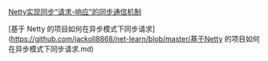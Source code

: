 [Netty实现同步“请求-响应”的同步通信机制](https://segmentfault.com/a/1190000020507086)

[基于 Netty 的项目如何在异步模式下同步请求](https://github.com/jackoll8868/net-learn/blob/master/基于Netty 的项目如何在异步模式下同步请求.md)
